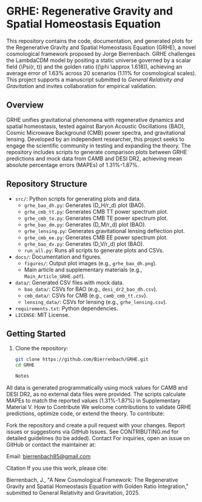 # GRHE: Regenerative Gravity and Spatial Homeostasis Equation

This repository contains the code, documentation, and generated plots for the Regenerative Gravity and Spatial Homeostasis Equation (GRHE), a novel cosmological framework proposed by Jorge Bierrenbach. GRHE challenges the LambdaCDM model by positing a static universe governed by a scalar field \(\Psi(r, t)\) and the golden ratio (\(\phi \approx 1.618\)), achieving an average error of 1.63% across 20 scenarios (1.11% for cosmological scales). This project supports a manuscript submitted to *General Relativity and Gravitation* and invites collaboration for empirical validation.

## Overview
GRHE unifies gravitational phenomena with regenerative dynamics and spatial homeostasis, tested against Baryon Acoustic Oscillations (BAO), Cosmic Microwave Background (CMB) power spectra, and gravitational lensing. Developed by an independent researcher, this project seeks to engage the scientific community in testing and expanding the theory. The repository includes scripts to generate comparison plots between GRHE predictions and mock data from CAMB and DESI DR2, achieving mean absolute percentage errors (MAPEs) of 1.31%-1.87%.

## Repository Structure
- `src/`: Python scripts for generating plots and data.
  - `grhe_bao_dh.py`: Generates \(D_H/r_d\) plot (BAO).
  - `grhe_cmb_tt.py`: Generates CMB TT power spectrum plot.
  - `grhe_cmb_te.py`: Generates CMB TE power spectrum plot.
  - `grhe_bao_dm.py`: Generates \(D_M/r_d\) plot (BAO).
  - `grhe_lensing.py`: Generates gravitational lensing deflection plot.
  - `grhe_cmb_ee.py`: Generates CMB EE power spectrum plot.
  - `grhe_bao_dv.py`: Generates \(D_V/r_d\) plot (BAO).
  - `run_all.py`: Runs all scripts to generate plots and CSVs.
- `docs/`: Documentation and figures.
  - `figures/`: Output plot images (e.g., `grhe_bao_dh.png`).
  - Main article and supplementary materials (e.g., `Main_Article_GRHE.pdf`).
- `data/`: Generated CSV files with mock data.
  - `bao_data/`: CSVs for BAO (e.g., `desi_dr2_bao_dh.csv`).
  - `cmb_data/`: CSVs for CMB (e.g., `camb_cmb_tt.csv`).
  - `lensing_data/`: CSVs for lensing (e.g., `grhe_lensing.csv`).
- `requirements.txt`: Python dependencies.
- `LICENSE`: MIT License.

## Getting Started
1. Clone the repository:
   ```bash
   git clone https://github.com/Bierrenbach/GRHE.git
   cd GRHE

   Notes
All data is generated programmatically using mock values for CAMB and DESI DR2, as no external data files were provided.
The scripts calculate MAPEs to match the reported values (1.31%-1.87%) in Supplementary Material V.
How to Contribute
We welcome contributions to validate GRHE predictions, optimize code, or extend the theory. To contribute:

Fork the repository and create a pull request with your changes.
Report issues or suggestions via GitHub Issues.
See CONTRIBUTING.md for detailed guidelines (to be added).
Contact
For inquiries, open an issue on GitHub or contact the maintainer at:

Email: bierrenbach85@gmail.com

Citation
If you use this work, please cite:

Bierrenbach, J., "A New Cosmological Framework: The Regenerative Gravity and Spatial Homeostasis Equation with Golden Ratio Integration," submitted to General Relativity and Gravitation, 2025.
